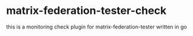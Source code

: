 # matrix-federation-tester-check
this is a monitoring check plugin for matrix-federation-tester written in go
